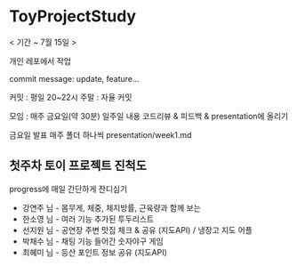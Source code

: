 # ToyProjectStudy

< 기간 ~ 7월 15일 >

개인 레포에서 작업

commit message: update, feature...

커밋 : 평일 20~22시
주말 : 자율 커밋

모임 : 매주 금요일(약 30분)
일주일 내용 코드리뷰 & 피드백 & presentation에 올리기

금요일 발표
매주 폴더 하나씩
presentation/week1.md

## 첫주차 토이 프로젝트 진척도

progress에 매일 간단하게 잔디심기

- 강연주 님 - 몸무게, 체중, 체지방률, 근육량과 함께 보는 
- 한소영 님 - 여러 기능 추가된 투두리스트 
- 선지원 님 - 공연장 주변 맛집 체크 & 공유 (지도API) / 냉장고 지도 어플
- 박채수 님 - 채팅 기능 들어간 숫자야구 게임
- 최혜미 님 - 등산 포인트 정보 공유 (지도API)
